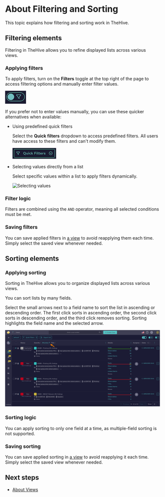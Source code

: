 # About Filtering and Sorting

This topic explains how filtering and sorting work in TheHive.

## Filtering elements

Filtering in TheHive allows you to refine displayed lists across various views.

### Applying filters

To apply filters, turn on the **Filters** toggle at the top right of the page to access filtering options and manually enter filter values.

![Filters toggle](../../images/user-guides/analyst-corner/cases/find-a-case-filters-toggle.png)

If you prefer not to enter values manually, you can use these quicker alternatives when available:

* Using predefined quick filters

    Select the **Quick filters** dropdown to access predefined filters. All users have access to these filters and can't modify them.

    ![Quick filters](../../images/user-guides/analyst-corner/cases/find-a-case-quick-filters.png)

* Selecting values directly from a list

    Select specific values within a list to apply filters dynamically.

    ![Selecting values](../../images/user-guides/analyst-corner/cases/find-a-case-select.gif)

### Filter logic

Filters are combined using the `AND` operator, meaning all selected conditions must be met.

### Saving filters

You can save applied filters in [a view](about-views.md) to avoid reapplying them each time. Simply select the saved view whenever needed.

## Sorting elements

### Applying sorting

Sorting in TheHive allows you to organize displayed lists across various views.

You can sort lists by many fields.

Select the small arrows next to a field name to sort the list in ascending or descending order. The first click sorts in ascending order, the second click sorts in descending order, and the third click removes sorting. Sorting highlights the field name and the selected arrow.

![Sorting](../../images/user-guides/analyst-corner/sorting.png)

### Sorting logic

You can apply sorting to only one field at a time, as multiple-field sorting is not supported.

### Saving sorting

You can save applied sorting in [a view](about-views.md) to avoid reapplying it each time. Simply select the saved view whenever needed.

<h2>Next steps</h2>

* [About Views](about-views.md)